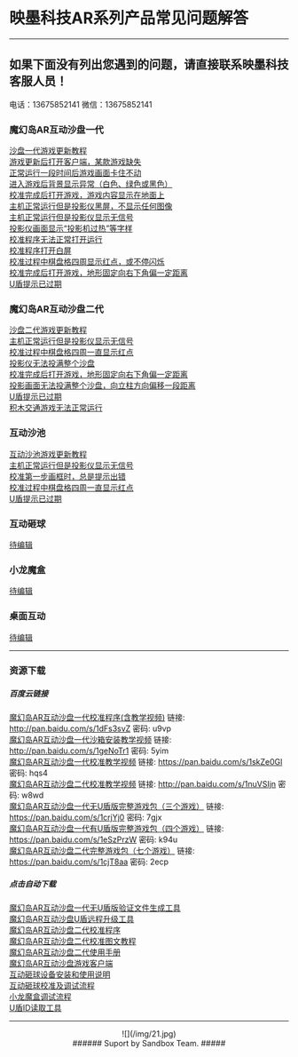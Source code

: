 # 映墨科技AR系列产品常见问题解答 #

----------

## 如果下面没有列出您遇到的问题，请直接联系映墨科技客服人员！ #
电话：13675852141 微信：13675852141

### 魔幻岛AR互动沙盘一代 ###

[沙盘一代游戏更新教程](MagicIsland-Update-Q2.html "图文教程")    
[游戏更新后打开客户端，某款游戏缺失](MagicIsland-Update-Q1.html "游戏缺失")   
[正常运行一段时间后游戏画面卡住不动](MagicIsland-Kinect-Q1.html "游戏画面卡死")   
[进入游戏后背景显示异常（白色、绿色或黑色）](MagicIsland-Kinect-Q2.html "游戏背景显示异常")   
[校准完成后打开游戏，游戏内容显示在地面上](MagicIsland-Calibration-Q1.html "游戏内容显示在地面上")   
[主机正常运行但是投影仪黑屏，不显示任何图像](MagicIsland-Projector-Q1.html "投影仪黑屏")   
[主机正常运行但是投影仪显示无信号](MagicIsland-Projector-Q2.html "投影仪显示无信号")   
[投影仪画面显示“投影机过热”等字样](MagicIsland-Projector-Q3.html "投影机过热")   
[校准程序无法正常打开运行](MagicIsland-Calibration-Q2.html "校准程序无法正常打开运行")   
[校准程序打开白屏](MagicIsland-Kinect-Q3.html "校准程序打开白屏")   
[校准过程中棋盘格四周显示红点，或不停闪烁](MagicIsland-Kinect-Q4.html "棋盘格四周显示红点，或不停闪烁")  
[校准完成后打开游戏，地形固定向右下角偏一定距离](MagicIsland-Projector-Q5.html "校准完成后打开游戏地形固定向右下角偏一定距离")     
[U盾提示已过期](MagicIsland-Dongle-Q1.html "U盾提示已过期")   

### 魔幻岛AR互动沙盘二代 ###

[沙盘二代游戏更新教程](MagicIsland-Update-Q3.html "图文教程")  
[主机正常运行但是投影仪显示无信号](MagicIsland-Projector-Q2.html "投影仪显示无信号")      
[校准过程中棋盘格四周一直显示红点](MagicIsland-Calibration-Q3.html "棋盘格四周一直显示红点")  
[投影仪无法投满整个沙盘](MagicIsland-Projector-Q4.html "投影仪无法投满整个沙盘")    
[校准完成后打开游戏，地形固定向右下角偏一定距离](MagicIsland-Projector-Q5.html "校准完成后打开游戏地形固定向右下角偏一定距离")   
[投影画面无法投满整个沙盘，向立柱方向偏移一段距离](MagicIsland-Projector-Q6.html "投影画面无法投满整个沙盘，向立柱方向偏移一段距离")   
[U盾提示已过期](MagicIsland-Dongle-Q2.html "U盾提示已过期")  
[积木交通游戏无法正常运行](MagicIsland-Game-Q1.html "积木交通游戏无法正常运行")

### 互动沙池 ###

[互动沙池游戏更新教程](MagicIsland-Update-Q3.html "图文教程")  
[主机正常运行但是投影仪显示无信号](MagicIsland-Projector-Q2.html "投影仪显示无信号")  
[校准第一步画框时，总是提示出错](SandPool-calibration-Q1.html "校准第一步画框时，总是提示出错")   
[校准过程中棋盘格四周一直显示红点](SandPool-calibration-Q2.html "棋盘格四周一直显示红点")  
[U盾提示已过期](MagicIsland-Dongle-Q2.html "U盾提示已过期") 

### 互动砸球 ###
[待编辑](待编辑 "待编辑")   

### 小龙魔盒 ###
[待编辑](待编辑 "待编辑") 

### 桌面互动 ###
[待编辑](待编辑 "待编辑")

---------------------------------
### 资源下载 ###
##### 百度云链接 ######
[魔幻岛AR互动沙盘一代校准程序(含教学视频)]("") 链接: http://pan.baidu.com/s/1dFs3svZ 密码: u9vp   
[魔幻岛AR互动沙盘一代沙箱安装教学视频]("") 链接: http://pan.baidu.com/s/1geNoTr1 密码: 5yim   
[魔幻岛AR互动沙盘一代校准教学视频]("") 链接: https://pan.baidu.com/s/1skZe0Gl 密码: hqs4   
[魔幻岛AR互动沙盘二代校准教学视频]("") 链接: http://pan.baidu.com/s/1nuVSIjn 密码: w8wd   
[魔幻岛AR互动沙盘一代无U盾版完整游戏包（三个游戏）]("") 链接: https://pan.baidu.com/s/1crjYj0 密码: 7gjx   
[魔幻岛AR互动沙盘一代有U盾版完整游戏包（四个游戏）]("") 链接: https://pan.baidu.com/s/1eSzPrzW 密码: k94u   
[魔幻岛AR互动沙盘二代完整游戏包（七个游戏）]("") 链接: https://pan.baidu.com/s/1cjT8aa 密码: 2ecp    
 

##### 点击自动下载 #####
[魔幻岛AR互动沙盘一代无U盾版验证文件生成工具](/attachment/sandbox/keyGenerator.zip "魔幻岛AR互动沙盘一代无U盾版验证文件生成工具")   
[魔幻岛AR互动沙盘U盾远程升级工具](/attachment/sandbox/dongleUpdate_v1.0.0.5.zip "魔幻岛AR互动沙盘U盾远程升级工具")   
[魔幻岛AR互动沙盘二代校准程序](/attachment/sandbox/魔幻岛沙盘二代校准软件1.1.zip "魔幻岛AR互动沙盘二代校准程序")   
[魔幻岛AR互动沙盘二代校准图文教程](/attachment/sandbox/魔幻岛二代校准图文教程.pdf "魔幻岛AR互动沙盘二代校准图文教程")     
[魔幻岛AR互动沙盘二代使用手册](/attachment/sandbox/魔幻岛AR互动沙盘二代使用手册.pdf "魔幻岛AR互动沙盘二代使用手册")           
[魔幻岛AR互动沙盘游戏客户端](/attachment/sandbox/魔幻岛客户端单机版.exe "AR魔幻岛游戏客户端")  
[互动砸球设备安装和使用说明](/attachment/sandbox/互动砸球设备安装和使用说明.pdf "互动砸球设备安装和使用说明")   
[互动砸球校准及调试流程](/attachment/sandbox/互动砸球校准及调试流程.pdf "互动砸球校准及调试流程")  
[小龙魔盒调试流程](/attachment/sandbox/小龙魔盒调试流程.pdf "小龙魔盒调试流程")    
[U盾ID读取工具](/attachment/sandbox/ETARMTool.exe "U盾ID读取工具")


---------------------------------

<center> ![](/img/21.jpg) </center>

<center> 
###### Suport by Sandbox Team. #####
</center>

